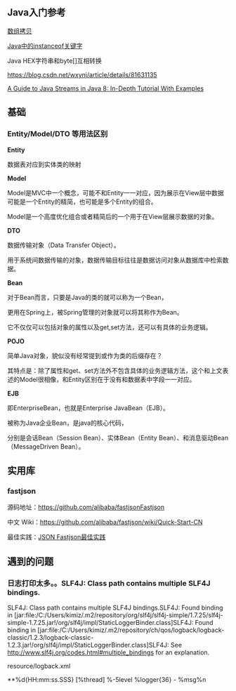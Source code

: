 ## Java入门参考

[数组拷贝](http://blog.csdn.net/lazy_p/article/details/7365324/)

[Java中的instanceof关键字](https://www.cnblogs.com/rodney/archive/2005/08/18/instanceof.html)

Java HEX字符串和byte[]互相转换

https://blog.csdn.net/wxynj/article/details/81631135



[A Guide to Java Streams in Java 8: In-Depth Tutorial With Examples](https://stackify.com/streams-guide-java-8/)



## 基础

### Entity/Model/DTO 等用法区别

**Entity**

数据表对应到实体类的映射

**Model**

Model是MVC中一个概念，可能不和Entity一一对应，因为展示在View层中数据可能是一个Entity的精简，也可能是多个Entity的组合。

Model是一个高度优化组合或者精简后的一个用于在View层展示数据的对象。

**DTO**

数据传输对象（Data Transfer Object）。

用于系统间数据传输的对象，数据传输目标往往是数据访问对象从数据库中检索数据。

**Bean**

对于Bean而言，只要是Java的类的就可以称为一个Bean，

更用在Spring上，被Spring管理的对象就可以将其称作为Bean。

它不仅仅可以包括对象的属性以及get,set方法，还可以有具体的业务逻辑。

**POJO**

简单Java对象，貌似没有经常提到或作为类的后缀存在？

其特点是：除了属性和get、set方法外不包含具体的业务逻辑方法，这个和上文表述的Model很相像，和Entity区别在于没有和数据表中字段一一对应。

**EJB**

即EnterpriseBean，也就是Enterprise JavaBean（EJB）。

被称为Java企业Bean，是java的核心代码，

分别是会话Bean（Session Bean）、实体Bean（Entity Bean）、和消息驱动Bean（MessageDriven Bean）。



## 实用库

### fastjson

源码地址：https://github.com/alibaba/fastjsonFastjson 

中文 Wiki：https://github.com/alibaba/fastjson/wiki/Quick-Start-CN

最佳实践：[JSON Fastjson最佳实践](https://github.com/alibaba/fastjson/wiki/Best-Practice-for-JSON-Fastjson%EF%BC%88JSON-Fastjson%E6%9C%80%E4%BD%B3%E5%AE%9E%E8%B7%B5%EF%BC%89)



## 遇到的问题

### 日志打印太多。。SLF4J: Class path contains multiple SLF4J bindings.

SLF4J: Class path contains multiple SLF4J bindings.SLF4J: Found binding in [jar:file:/C:/Users/kimiz/.m2/repository/org/slf4j/slf4j-simple/1.7.25/slf4j-simple-1.7.25.jar!/org/slf4j/impl/StaticLoggerBinder.class]SLF4J: Found binding in [jar:file:/C:/Users/kimiz/.m2/repository/ch/qos/logback/logback-classic/1.2.3/logback-classic-1.2.3.jar!/org/slf4j/impl/StaticLoggerBinder.class]SLF4J: See http://www.slf4j.org/codes.html#multiple_bindings for an explanation.



resource/logback.xml

<configuration>
<appender name="STDOUT" class="ch.qos.logback.core.ConsoleAppender">*<!-- encoders are assigned the type**ch.qos.logback.classic.encoder.PatternLayoutEncoder by default -->*<encoder><pattern>%d{HH:mm:ss.SSS} [%thread] %-5level %logger{36} - %msg%n</pattern></encoder></appender>
<root level="error"><appender-ref ref="STDOUT" /></root>

</configuration>